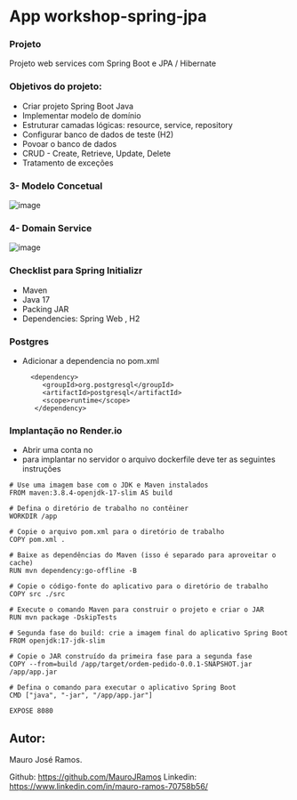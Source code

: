 # App workshop-spring-jpa

### Projeto
Projeto web services com Spring Boot e JPA / Hibernate

### Objetivos do projeto:

* Criar projeto Spring Boot Java
* Implementar modelo de domínio 
* Estruturar camadas lógicas: resource, service, repository 
* Configurar banco de dados de teste (H2) 
* Povoar o banco de dados 
* CRUD - Create, Retrieve, Update, Delete 
* Tratamento de exceções 


### 3- Modelo Concetual
![image](https://github.com/MauroJRamos/workshop-spring-jpa/assets/82981926/97d1be90-afd3-441d-a014-e90401616132)

### 4- Domain Service 
![image](https://github.com/MauroJRamos/workshop-spring-jpa/assets/82981926/410204d4-6018-4812-9afa-44064b8d23d7)

### Checklist para  Spring Initializr 

* Maven
* Java 17 
* Packing JAR 
* Dependencies: Spring Web , H2


### Postgres
* Adicionar a dependencia no pom.xml
  
  ```
    <dependency>
       <groupId>org.postgresql</groupId>
       <artifactId>postgresql</artifactId>
       <scope>runtime</scope>
     </dependency>
  ```
### Implantação no Render.io

* Abrir uma conta no
* para implantar no servidor o arquivo dockerfile deve ter as seguintes instruções
```
# Use uma imagem base com o JDK e Maven instalados
FROM maven:3.8.4-openjdk-17-slim AS build

# Defina o diretório de trabalho no contêiner
WORKDIR /app

# Copie o arquivo pom.xml para o diretório de trabalho
COPY pom.xml .

# Baixe as dependências do Maven (isso é separado para aproveitar o cache)
RUN mvn dependency:go-offline -B

# Copie o código-fonte do aplicativo para o diretório de trabalho
COPY src ./src

# Execute o comando Maven para construir o projeto e criar o JAR
RUN mvn package -DskipTests

# Segunda fase do build: crie a imagem final do aplicativo Spring Boot
FROM openjdk:17-jdk-slim

# Copie o JAR construído da primeira fase para a segunda fase
COPY --from=build /app/target/ordem-pedido-0.0.1-SNAPSHOT.jar /app/app.jar

# Defina o comando para executar o aplicativo Spring Boot
CMD ["java", "-jar", "/app/app.jar"]

EXPOSE 8080
```

## Autor:
 
 Mauro José Ramos.
 
 Github: https://github.com/MauroJRamos
 Linkedin: https://www.linkedin.com/in/mauro-ramos-70758b56/

